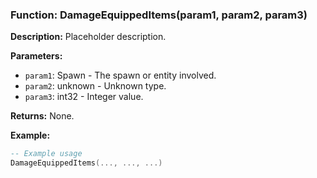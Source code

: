 ### Function: DamageEquippedItems(param1, param2, param3)

**Description:**
Placeholder description.

**Parameters:**
- `param1`: Spawn - The spawn or entity involved.
- `param2`: unknown - Unknown type.
- `param3`: int32 - Integer value.

**Returns:** None.

**Example:**

```lua
-- Example usage
DamageEquippedItems(..., ..., ...)
```

